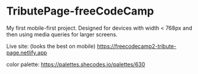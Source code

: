 # TributePage-freeCodeCamp

My first mobile-first project. Designed for devices with width < 768px and then using media queries for larger screens.

Live site: (looks the best on mobile) https://freecodecamp2-tribute-page.netlify.app


color palette: https://palettes.shecodes.io/palettes/630
